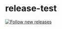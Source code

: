 # release-test

[![Follow new releases](https://app.releasly.co/assets/badges/badge-blue.svg)](https://app.releasly.co/sites/scopsy/release-test?utm_source=github_badge)
